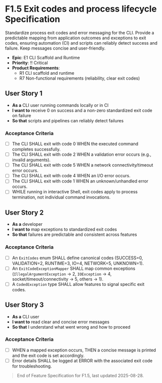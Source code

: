 # F1.5 Exit codes and process lifecycle Specification

Standardize process exit codes and error messaging for the CLI. Provide a predictable mapping from application outcomes and exceptions to exit codes, ensuring automation (CI) and scripts can reliably detect success and failure. Keep messages concise and user-friendly.

- **Epic**: E1 CLI Scaffold and Runtime
- **Priority**: ‼️ Critical
- **Product Requirements**:
  - R1 CLI scaffold and runtime
  - R7 Non-functional requirements (reliability, clear exit codes)

## User Story 1

- **As a** CLI user running commands locally or in CI
- **I want to** receive 0 on success and a non-zero standardized exit code on failure
- **So that** scripts and pipelines can reliably detect failures

### Acceptance Criteria

- [ ] The CLI SHALL exit with code 0 WHEN the executed command completes successfully.
- [ ] The CLI SHALL exit with code 2 WHEN a validation error occurs (e.g., invalid arguments).
- [ ] The CLI SHALL exit with code 5 WHEN a network connectivity/timeout error occurs.
- [ ] The CLI SHALL exit with code 4 WHEN an I/O error occurs.
- [ ] The CLI SHALL exit with code 1 WHEN an unknown/unhandled error occurs.
- [ ] WHILE running in interactive Shell, exit codes apply to process termination, not individual command invocations.

## User Story 2

- **As a** developer
- **I want to** map exceptions to standardized exit codes
- **So that** failures are predictable and consistent across features

### Acceptance Criteria

- [ ] An `ExitCodes` enum SHALL define canonical codes (SUCCESS=0, VALIDATION=2, RUNTIME=3, IO=4, NETWORK=5, UNKNOWN=1).
- [ ] An `ExitCodeExceptionMapper` SHALL map common exceptions (`IllegalArgumentException` → 2, `IOException` → 4, socket/timeout/connectivity → 5, others → 1).
- [ ] A `CodedException` type SHALL allow features to signal specific exit codes.

## User Story 3

- **As a** CLI user
- **I want to** read clear and concise error messages
- **So that** I understand what went wrong and how to proceed

### Acceptance Criteria

- [ ] WHEN a mapped exception occurs, THEN a concise message is printed and the exit code is set accordingly.
- [ ] Error details SHALL be logged at ERROR with the associated exit code for troubleshooting.

> End of Feature Specification for F1.5, last updated 2025-08-28.
